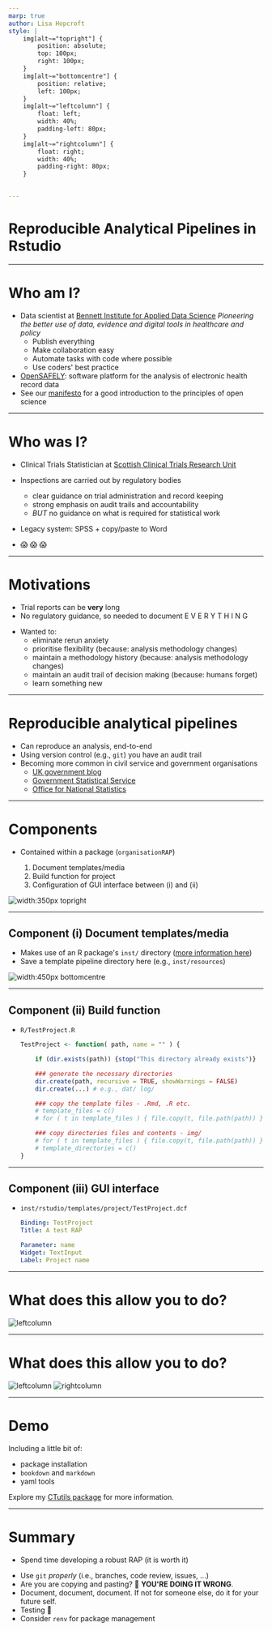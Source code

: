 ```yaml
---
marp: true
author: Lisa Hopcroft
style: |
    img[alt~="topright"] {
        position: absolute;
        top: 100px;
        right: 100px;
    }
    img[alt~="bottomcentre"] {
        position: relative;
        left: 100px;
    }
    img[alt~="leftcolumn"] {
        float: left;
        width: 40%;
        padding-left: 80px;
    }
    img[alt~="rightcolumn"] {
        float: right;
        width: 40%;
        padding-right: 80px;
    }
    

---
```


# Reproducible Analytical Pipelines in Rstudio

---

# Who am I?

- Data scientist at [Bennett Institute for Applied Data Science](https://www.bennett.ox.ac.uk/)
  *Pioneering the better use of data, evidence and digital tools in healthcare and policy*
    - Publish everything
    - Make collaboration easy
    - Automate tasks with code where possible
    - Use coders' best practice
- [OpenSAFELY](https://www.opensafely.org/about/): software platform for the analysis of electronic health record data
- See our [manifesto](https://docs.opensafely.org/open-data-manifesto/) for a good introduction to the principles of open science

---

# Who was I?

- Clinical Trials Statistician at [Scottish Clinical Trials Research Unit](https://beta.isdscotland.org/products-and-services/scottish-clinical-trials-research-unit-sctru/)
- Inspections are carried out by regulatory bodies
    - clear guidance on trial administration and record keeping
    - strong emphasis on audit trails and accountability
    - *BUT* no guidance on what is required for statistical work

- Legacy system: SPSS + copy/paste to Word
* :scream: :scream: :scream:

---

# Motivations

- Trial reports can be **very** long
- No regulatory guidance, so needed to document E V E R Y T H I N G
* Wanted to:
    - eliminate rerun anxiety
    - prioritise flexibility (because: analysis methodology changes)
    - maintain a methodology history (because: analysis methodology changes)
    - maintain an audit trail of decision making (because: humans forget)
    - learn something new

---

# Reproducible analytical pipelines

- Can reproduce an analysis, end-to-end
- Using version control (e.g., `git`) you have an audit trail 
- Becoming more common in civil service and government organisations
    - [UK government blog](https://dataingovernment.blog.gov.uk/2017/03/27/reproducible-analytical-pipeline/)
    - [Government Statistical Service](https://gss.civilservice.gov.uk/reproducible-analytical-pipelines)
    - [Office for National Statistics](https://datasciencecampus.ons.gov.uk/capability/data-science-campus-faculty/reproducible-analytical-pipeline-journey/)

---

# Components

- Contained within a package (`organisationRAP`)

    1. Document templates/media 
    1. Build function for project
    1. Configuration of GUI interface between (i) and (ii)

![width:350px topright](../img/process.png)

---

## Component (i) Document templates/media

- Makes use of an R package's `inst/` directory ([more information here](https://r-pkgs.org/inst.html))
- Save a template pipeline directory here (e.g., `inst/resources`)

![width:450px bottomcentre](../img/inst-contents.png)


---

## Component (ii) Build function

- `R/TestProject.R`

    ```r
    TestProject <- function( path, name = "" ) {

        if (dir.exists(path)) {stop("This directory already exists")}

        ### generate the necessary directories
        dir.create(path, recursive = TRUE, showWarnings = FALSE)
        dir.create(...) # e.g., dat/ log/

        ### copy the template files - .Rmd, .R etc.
        # template_files = c()
        # for ( t in template_files ) { file.copy(t, file.path(path)) }

        ### copy directories files and contents - img/
        # for ( t in template_files ) { file.copy(t, file.path(path)) }
        # template_directories = c()
    }    
    ```


---


## Component (iii) GUI interface

- `inst/rstudio/templates/project/TestProject.dcf`

    ```yml
    Binding: TestProject
    Title: A test RAP

    Parameter: name
    Widget: TextInput
    Label: Project name
    ```

---

# What does this allow you to do?

![leftcolumn](../img/project-wizard-0.png)

---

# What does this allow you to do?

![leftcolumn](../img/project-wizard-0.png) ![rightcolumn](../img/project-wizard-1.png)

---

# Demo

Including a little bit of:
- package installation
- `bookdown` and `markdown`
- yaml tools

Explore my [CTutils package](https://github.com/LisaHopcroft/CTutils) for more information.

---

# Summary

- Spend time developing a robust RAP (it is worth it)
* Use `git` *properly* (i.e., branches, code review, issues, ...)
* Are you are copying and pasting? :loudspeaker: **YOU'RE DOING IT WRONG**.
* Document, document, document. If not for someone else, do it for your future self.
* Testing :test_tube:
* Consider `renv` for package management
